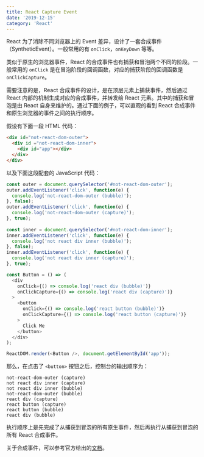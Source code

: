 ```yaml
---
title: React Capture Event
date: '2019-12-15'
category: 'React'
---
```


React 为了消除不同浏览器上的 Event 差异，设计了一套合成事件（SyntheticEvent）。一般常用的有 `onClick`，`onKeyDown` 等等。

类似于原生的浏览器事件，React 的合成事件也有捕获和冒泡两个不同的阶段。一般常用的 `onClick` 是在冒泡阶段的回调函数，对应的捕获阶段的回调函数是 `onClickCapture`。

需要注意的是，React 合成事件的设计，是在顶层元素上捕获事件，然后通过 React 内部的机制生成对应的合成事件，并转发给 React 元素。其中的捕获和冒泡是由 React 自身来维护的。通过下面的例子，可以直观的看到 React 合成事件和原生浏览器的事件之间的执行顺序。

假设有下面一段 HTML 代码：

```html
<div id="not-react-dom-outer">
  <div id ="not-react-dom-inner">
    <div id="app"></div>
  </div>
</div>
```

以及下面这段配套的 JavaScript 代码：

```javascript
const outer = document.querySelector('#not-react-dom-outer');
outer.addEventListener('click', function(e) {
  console.log('not-react-dom-outer (bubble)');
}, false);
outer.addEventListener('click', function(e) {
  console.log('not-react-dom-outer (capture)');
}, true);
 
const inner = document.querySelector('#not-react-dom-inner');
inner.addEventListener('click', function(e) {
  console.log('not react div inner (bubble)');
}, false);
inner.addEventListener('click', function(e) {
  console.log('not react div inner (capture)');
}, true);

const Button = () => (
  <div
    onClick={() => console.log('react div (bubble)')}
    onClickCapture={() => console.log('react div (capture)')}
  >
    <button
      onClick={() => console.log('react button (bubble)')}
      onClickCapture={() => console.log('react button (capture)')}
    >
      Click Me
    </button>
  </div>
);

ReactDOM.render(<Button />, document.getElementById('app'));
```

那么，在点击了 `<button>` 按钮之后，控制台的输出顺序为：

```plain
not-react-dom-outer (capture)
not react div inner (capture)
not react div inner (bubble)
not-react-dom-outer (bubble)
react div (capture)
react button (capture)
react button (bubble)
react div (bubble)
```

执行顺序上是先完成了从捕获到冒泡的所有原生事件，然后再执行从捕获到冒泡的所有 React 合成事件。

关于合成事件，可以参考官方给出的[文档](https://reactjs.org/docs/events.html)。
